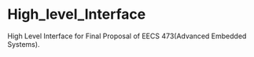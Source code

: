 # High_level_Interface
High Level Interface for Final Proposal of EECS 473(Advanced Embedded Systems).
